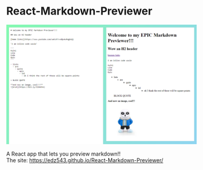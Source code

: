 # React-Markdown-Previewer
![Markdown Previewer Preview](assets/react-markdown-previewer-screenshot.png)

A React app that lets you preview markdown!! \
The site: https://edz543.github.io/React-Markdown-Previewer/
